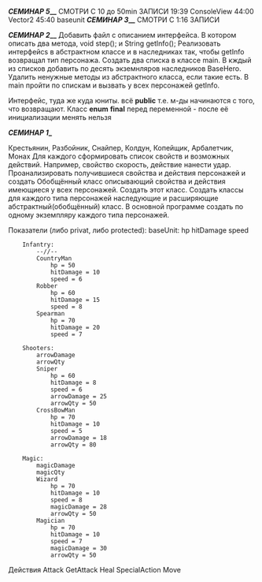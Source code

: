 **_____СЕМИНАР 5_______**
СМОТРИ С 10 до 50min ЗАПИСИ
19:39 ConsoleView
44:00 Vector2
45:40 baseunit
**_____СЕМИНАР 3_______**
СМОТРИ С 1:16 ЗАПИСИ



**_____СЕМИНАР 2_______**
Добавить файл с описанием интерфейса.
В котором описать два метода, void step(); и String getInfo(); Реализовать интерфейсs в абстрактном классе и в наследниках так, чтобы getInfo возвращал тип персонажа. Создать два списка в классе main. В кждый из списков добавить по десять экземнляров наследников BaseHero. Удалить ненужные методы из абстрактного класса, если такие есть. В main пройти по спискам и вызвать у всех персонажей getInfo.

Интерфейс, туда же куда юниты.
    всё  **public**
    т.е. м-ды начинаются с того, что возвращают.
Класс **enum** 
**final** перед переменной - после её инициализации менять нельзя



**___СЕМИНАР 1____**

Крестьянин, Разбойник, Снайпер, Колдун, Копейщик, Арбалетчик, Монах
Для каждого сформировать список свойств и возможных действий. Например, свойство скорость, действие нанести удар. Проанализировать получившиеся свойства и действия персонажей и создать Обобщённый класс описывающий свойства и действия имеющиеся у всех персонажей. Создать этот класс. Создать классы для каждого типа персонажей наследующие и расширяющие абстрактный(обобщённый) класс. В основной программе создать по одному экземпляру каждого типа персонажей.

Показатели (либо privat, либо protected):
    baseUnit:
        hp
        hitDamage
        speed


        Infantry:
            --//--
            CountryMan
                hp = 50
                hitDamage = 10
                speed = 6
            Robber
                hp = 60
                hitDamage = 15
                speed = 8
            Spearman
                hp = 70
                hitDamage = 20
                speed = 7

        Shooters:
            arrowDamage
            arrowQty
            Sniper
                hp = 60
                hitDamage = 8
                speed = 6
                arrowDamage = 25
                arrowQty = 50
            CrossBowMan
                hp = 70
                hitDamage = 10
                speed = 5
                arrowDamage = 18
                arrowQty = 80

        Magiс:
            magicDamage
            magicQty
            Wizard
                hp = 70
                hitDamage = 10
                speed = 8
                magicDamage = 28
                arrowQty = 50
            Magician
                hp = 70
                hitDamage = 10
                speed = 7
                magicDamage = 30
                arrowQty = 50


Действия
    Attack
    GetAttack
    Heal
    SpecialAction
    Move
    



